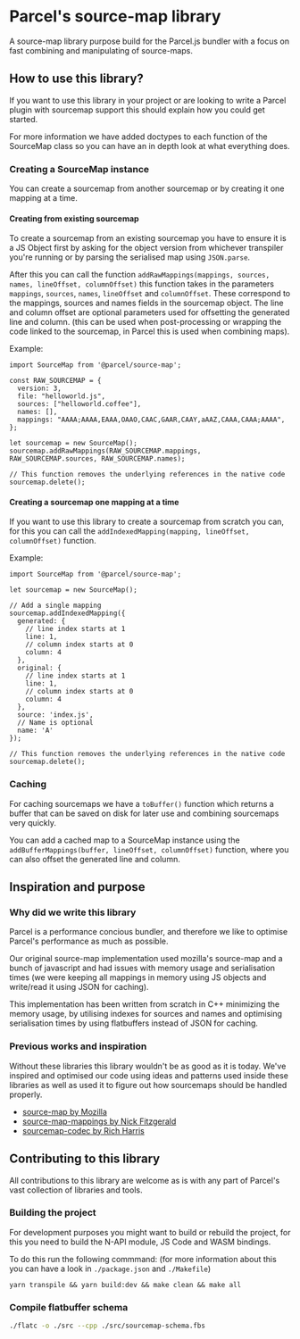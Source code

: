 # Parcel's source-map library

A source-map library purpose build for the Parcel.js bundler with a focus on fast combining and manipulating of source-maps.

## How to use this library?

If you want to use this library in your project or are looking to write a Parcel plugin with sourcemap support this should explain how you could get started.

For more information we have added doctypes to each function of the SourceMap class so you can have an in depth look at what everything does.

### Creating a SourceMap instance

You can create a sourcemap from another sourcemap or by creating it one mapping at a time.

#### Creating from existing sourcemap

To create a sourcemap from an existing sourcemap you have to ensure it is a JS Object first by asking for the object version from whichever transpiler you're running or by parsing the serialised map using `JSON.parse`.

After this you can call the function `addRawMappings(mappings, sources, names, lineOffset, columnOffset)` this function takes in the parameters `mappings`, `sources`, `names`, `lineOffset` and `columnOffset`. These correspond to the mappings, sources and names fields in the sourcemap object. The line and column offset are optional parameters used for offsetting the generated line and column. (this can be used when post-processing or wrapping the code linked to the sourcemap, in Parcel this is used when combining maps).

Example:

```JS
import SourceMap from '@parcel/source-map';

const RAW_SOURCEMAP = {
  version: 3,
  file: "helloworld.js",
  sources: ["helloworld.coffee"],
  names: [],
  mappings: "AAAA;AAAA,EAAA,OAAO,CAAC,GAAR,CAAY,aAAZ,CAAA,CAAA;AAAA",
};

let sourcemap = new SourceMap();
sourcemap.addRawMappings(RAW_SOURCEMAP.mappings, RAW_SOURCEMAP.sources, RAW_SOURCEMAP.names);

// This function removes the underlying references in the native code
sourcemap.delete();
```

#### Creating a sourcemap one mapping at a time

If you want to use this library to create a sourcemap from scratch you can, for this you can call the `addIndexedMapping(mapping, lineOffset, columnOffset)` function.

Example:

```JS
import SourceMap from '@parcel/source-map';

let sourcemap = new SourceMap();

// Add a single mapping
sourcemap.addIndexedMapping({
  generated: {
    // line index starts at 1
    line: 1,
    // column index starts at 0
    column: 4
  },
  original: {
    // line index starts at 1
    line: 1,
    // column index starts at 0
    column: 4
  },
  source: 'index.js',
  // Name is optional
  name: 'A'
});

// This function removes the underlying references in the native code
sourcemap.delete();
```

### Caching

For caching sourcemaps we have a `toBuffer()` function which returns a buffer that can be saved on disk for later use and combining sourcemaps very quickly.

You can add a cached map to a SourceMap instance using the `addBufferMappings(buffer, lineOffset, columnOffset)` function, where you can also offset the generated line and column.

## Inspiration and purpose

### Why did we write this library

Parcel is a performance concious bundler, and therefore we like to optimise Parcel's performance as much as possible.

Our original source-map implementation used mozilla's source-map and a bunch of javascript and had issues with memory usage and serialisation times (we were keeping all mappings in memory using JS objects and write/read it using JSON for caching).

This implementation has been written from scratch in C++ minimizing the memory usage, by utilising indexes for sources and names and optimising serialisation times by using flatbuffers instead of JSON for caching.

### Previous works and inspiration

Without these libraries this library wouldn't be as good as it is today. We've inspired and optimised our code using ideas and patterns used inside these libraries as well as used it to figure out how sourcemaps should be handled properly.

- [source-map by Mozilla](https://github.com/mozilla/source-map)
- [source-map-mappings by Nick Fitzgerald](https://github.com/fitzgen/source-map-mappings)
- [sourcemap-codec by Rich Harris](https://github.com/Rich-Harris/sourcemap-codec)

## Contributing to this library

All contributions to this library are welcome as is with any part of Parcel's vast collection of libraries and tools.

### Building the project

For development purposes you might want to build or rebuild the project, for this you need to build the N-API module, JS Code and WASM bindings.

To do this run the following commmand: (for more information about this you can have a look in `./package.json` and `./Makefile`)

```shell
yarn transpile && yarn build:dev && make clean && make all
```

### Compile flatbuffer schema

```bash
./flatc -o ./src --cpp ./src/sourcemap-schema.fbs
```
